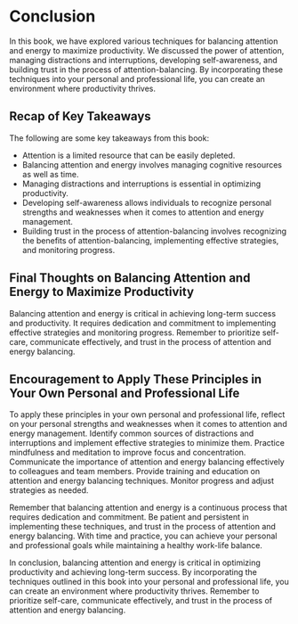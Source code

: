 # Conclusion

In this book, we have explored various techniques for balancing attention and energy to maximize productivity. We discussed the power of attention, managing distractions and interruptions, developing self-awareness, and building trust in the process of attention-balancing. By incorporating these techniques into your personal and professional life, you can create an environment where productivity thrives.

Recap of Key Takeaways
----------------------

The following are some key takeaways from this book:

* Attention is a limited resource that can be easily depleted.
* Balancing attention and energy involves managing cognitive resources as well as time.
* Managing distractions and interruptions is essential in optimizing productivity.
* Developing self-awareness allows individuals to recognize personal strengths and weaknesses when it comes to attention and energy management.
* Building trust in the process of attention-balancing involves recognizing the benefits of attention-balancing, implementing effective strategies, and monitoring progress.

Final Thoughts on Balancing Attention and Energy to Maximize Productivity
-------------------------------------------------------------------------

Balancing attention and energy is critical in achieving long-term success and productivity. It requires dedication and commitment to implementing effective strategies and monitoring progress. Remember to prioritize self-care, communicate effectively, and trust in the process of attention and energy balancing.

Encouragement to Apply These Principles in Your Own Personal and Professional Life
----------------------------------------------------------------------------------

To apply these principles in your own personal and professional life, reflect on your personal strengths and weaknesses when it comes to attention and energy management. Identify common sources of distractions and interruptions and implement effective strategies to minimize them. Practice mindfulness and meditation to improve focus and concentration. Communicate the importance of attention and energy balancing effectively to colleagues and team members. Provide training and education on attention and energy balancing techniques. Monitor progress and adjust strategies as needed.

Remember that balancing attention and energy is a continuous process that requires dedication and commitment. Be patient and persistent in implementing these techniques, and trust in the process of attention and energy balancing. With time and practice, you can achieve your personal and professional goals while maintaining a healthy work-life balance.

In conclusion, balancing attention and energy is critical in optimizing productivity and achieving long-term success. By incorporating the techniques outlined in this book into your personal and professional life, you can create an environment where productivity thrives. Remember to prioritize self-care, communicate effectively, and trust in the process of attention and energy balancing.

